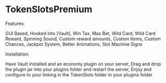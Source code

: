 # TokenSlotsPremium
Features:

GUI Based,
Hooked into [Vault],
Win Tax,
Max Bet,
Wild Card,
Wild Card Reward,
Spinning Sound,
Custom reward amounts,
Custom Items,
Custom Chances,
Jackpot System,
Better Animations,
Slot Machine Signs
  
  
Installation:

Have Vault installed and an economy plugin on your server,
Drag and drop the plugin jar into your plugins folder and restart the server,
Enjoy and configure to your linking in the TokenSlots folder in your plugins folder
